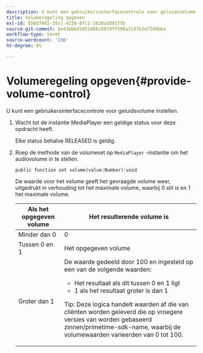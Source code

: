 ```yaml
---
description: U kunt een gebruikersinterfacecontrole voor geluidsvolume instellen.
title: Volumeregeling opgeven
exl-id: 058d79d2-35cc-4238-8fc1-2820a2d91ffb
source-git-commit: be43bbbd1051886c8979ff590a3197b2a7249b6a
workflow-type: tm+mt
source-wordcount: '156'
ht-degree: 0%

---
```


# Volumeregeling opgeven{#provide-volume-control}

U kunt een gebruikersinterfacecontrole voor geluidsvolume instellen.

1. Wacht tot de instantie MediaPlayer een geldige status voor deze opdracht heeft.

   Elke status behalve RELEASED is geldig.
1. Roep de methode van de volumeset op `MediaPlayer` -instantie om het audiovolume in te stellen.

   ```
   public function set volume(value:Number):void
   ```

   De waarde voor het volume geeft het gevraagde volume weer, uitgedrukt in verhouding tot het maximale volume, waarbij 0 stil is en 1 het maximale volume.

   <table id="table_144A2B1260374FBE8D976194F602DDC7"> 
   <thead> 
   <tr> 
      <th colname="col1" class="entry"> Als het opgegeven volume </th> 
      <th colname="col2" class="entry"> Het resulterende volume is </th> 
   </tr> 
   </thead>
   <tbody> 
   <tr> 
      <td colname="col1"> Minder dan 0 </td> 
      <td colname="col2"> 0 </td> 
   </tr> 
   <tr> 
      <td colname="col1"> Tussen 0 en 1 </td> 
      <td colname="col2"> Het opgegeven volume </td> 
   </tr> 
   <tr> 
      <td colname="col1"> Groter dan 1 </td> 
      <td colname="col2"> De waarde gedeeld door 100 en ingesteld op een van de volgende waarden: 
      <ul id="ul_8C2282F0EDC44A408820F5768709214F"> 
      <li id="li_B00BC6F4812D4000891358F762C8E492">Het resultaat als dit tussen 0 en 1 ligt </li> 
      <li id="li_03B7F30662554F299320040CAC2DEB7A">1 als het resultaat groter is dan 1 </li> 
      </ul> <p>Tip: Deze logica handelt waarden af die van cliënten worden geleverd die op vroegere versies van worden gebaseerd 
      <span class="codeph">zinnen/primetime-sdk-name</span>, waarbij de volumewaarden varieerden van 0 tot 100. </p> </td> 
   </tr> 
   </tbody> 
   </table>
